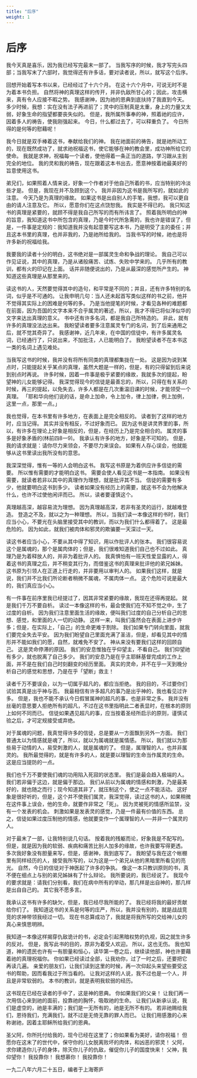 ```yaml
---
title: "后序"
weight: 1
---
```


# 后序


我今天真是喜乐，因为我已经写完最末一部了。
当我写序的时候，我才写完头四部；当我写末了六部时，我觉得还有许多话，要对读者说，所以，就写这个后序。

回想开始着写本书以来，已经经过了十六个月。
在这十六个月中，可说无时不是为着本书负担。
自然将神的真理这样的传开，并非仇敌所甘心的；因此，攻击横来，真有令人应接不暇之势。
我感谢神，因为祂的恩典到底扶持了我直到今天。
多少时候，我想：实在没有法子再进前了；灵中的压制真是太重，身上的力量又太弱，好象生命的指望都要丧失似的。
但是，我所属所事奉的神，照着祂的应许，因着多人的祷告，使我刚强起来。
今日，什么都过去了，可以释重负了。
今日所得的是何等的慰藉呢！

我今日就是双手棒着这书，奉献给我们的神。
我在祂面前的祷告，就是祂所动工的，现在既然成功了，就求祂祝福这书，使它能够在神的教会里，成功神所给它的使命。
我就是求神，祝福每一个读者，使他得着一条正当的道路，学习跟从主到完全的地位。
我的灵和我的祷告，现在跟着这本书出去，愿意神按着祂最美好的旨意使用这书。

弟兄们，如果照着人情来说，好象一个作者对于他自己所着的书，应当特别的冷淡些才是。
但是，我现在并不及顾到这个。
我并非因为这书是我所写的，就如此的注意。
今天乃是为真理的缘故。
如果这书是出自别人的手笔，我想，我可以更自由的请人注意及它。
所以，愿意你们在这点饶恕我。
我实是不得已的。
我只知这书的真理是紧要的，就顾不得是我自己所写的而有所讳言了。
照着我所明白的神的旨意，我知道这书中所包含的真理，乃是今时代所急需的，我也许是错误了，但是，一件事是定规的：我知道我并没有起意要写这本书，乃是明受了主的委任；并且这本书里的真理，也并非我的，乃是祂所给我的。
当我书写的时候，祂也是将许多新的祝福给我。

我要我的读者十分的明白，这书绝对是一部属灵生命和争战的理论。
我自己可以作见证说，其中的真理，乃是从诸般痛苦、试炼、失败中学来的。
几乎所有的教训，都有火的印记在上面。
话并非随便说出的，乃是从最深的感觉所产生的。
神知道这些真理是从那里来的。

读这书的人，天然要觉得其中的造句，和平常是不同的；并且，还有许多特别的名词，似乎是不可通的。
让我申明几句：当人还未起首写类似这样的书之前，他并不觉得其实际上的困难是何等的多。
乃是当他提笔的时候，才看见各种的难题都在前面，因为吾国的文字本来不合乎属灵的著述，所以，我才不得已将似洋似华的文字来达出真理的意义。
书中还有许多名词，都是我自己所特造的。
非此，就有许多的真理没法达出来。
我盼望读者要多注意属灵专门的名词，到了后来通用之后，就不觉其奇异了。
我感谢神，近几年来，在中国的信徒中，有许多属灵名词，已经通行了，只说出来，不加批注，人已能明白了。
我盼望读者不在本书这一类的名词上遇见难处。

当我写这书的时候，我并没有将所有同类的真理都集拢在一处。
这是因为说到某点时，只能提起关乎某点的真理，虽然大题是一样的，但是，有的只得留到后来说到别点时再说。
许多时候，因着一件事是极乎紧要的缘故，我就多次的提起，盼望神的儿女能够记得。
我深觉得现今的信徒是最善忘的，所以，只得在有关系的时候，再三的提起，以免失去，许多人都是在几次重温旧课的时候，才能领受一个真理。
「耶和华向他们说的话，是命上加命，令上加令，律上加律，例上加例，这里一点，那里一点。」

我也觉得，在本书里有许多地方，在表面上是完全相反的。
读者到了这样的地方时，应当记得。
其实并没有相反，不过好象而已。
因为这书是讲灵界里的事，所以，有许多在理论上好象是相反的，但是，在经历上乃是完全相合的。
属灵的事多是好象矛盾的(林前四8一9)。
我承认有许多的地方，好象是不可知的。
但是，我的请求就是：请你尽力来领会，不要尽力来误会。
如果有人存心误会，他就能够从这书里读出我所没有的意思。

我深深觉得，惟有一等的人会明白这书。
我写这书原是为着供应许多信徒的需要。
所以惟有需要的才能明白这书。
需要会使人看见这书是一本指南。
如果没有需要，就读者若非以其中的真理作为理想，就是批评其不当。
信徒的需要有多少，他就要明白这书到多少。
读者如果没有经历上的需要，就这书不会为他解决什么，也许不过使他闲评而已。
所以，读者要谨慎这个。

真理越高深，越容易流为理想。
因为真理越高深，若非有圣灵的运行，就越难登造。
登造之不及，就以之为一种理想。
所以，当我们读一本像这样的书时，我们应当小心，不要光在头脑里接受其中的教训，而以为我们什么都得着了。
这是最危险的。
因为如此，就我们被肉体和邪灵的欺骗要一天深过一天。

读这书者应当小心，不要从其中得了知识，用以作批评人的张本。
我们很容易说这个是属魂的，那个是属肉体的；但是，我们很难知道我们自己也不过如此。
真理乃是为着释放人的，并非为着批评人的。
我真惧怕有一班天性爱显露的人，得着这书的真理之后，并不稍变其行为，而借鉴这书的真理来批评他的弟兄姊妹。
这书原为引领人在正道上行走的，并非要用以审判人的。
如果我们这样，就是说，我们并不比我们所论断者稍微不属魂，不属肉体一点。
这个危险可说是最大的，我们真应当小心。

有一件事在前序里我已经提过了，因其非常紧要的缘故，我现在还得再提起。
就是我们千万不要自析。
读过一本像这样的书，最会使我们在不知不觉之中，生了过度的自析。
因为我们注意里面生活的缘故，便叫我们过度的自己分析自己的思想、感觉，和里面的人一切的动静。
这样一来，叫我们虽然会在表面上进步许多；但是，在实际上，「自己」的生命更难于割除。
我们如果专门转向里面，就我们要完全失去平安。
因为我们盼望自己里面充满了圣洁，但是，却看见其中的情形并不能如我们的愿，自然，就难免不安了。
神从来没有要我们这样的回顾自己。
这是灵命停滞的原因。
我们的安息惟独在乎仰望主，不看自己。
我们仰望祂有多少，就也脱离了自己多少。
我们的安息乃是在乎主耶稣基督完成的工作上面，并不是在我们自己时刻翻变的经历里面。
真实的灵命，并不在乎一天到晚分析自己的感觉和思想，乃是在乎「望断」救主！

读者千万不要误会，以为一切属乎超凡的，都应当拒绝。
我的目的，不过要你们试验其真是出乎神与否。
我最相信有许多超凡的事乃是出乎神的，我也看见过许多。
但是，我也不能不承认今日假冒属神的超凡的事，也是非常之多。
我并没有丝毫的意思要人拒绝所有的超凡，不过在这书里指明此二者表显时，在根本的原则上如何不同而已。
信徒如果遇见超凡的事，应当按着圣经所启示的原则，谨慎试验之后，才可定规接受或弃绝。

对于属魂的问题，我真觉得许多的信徒，总是要从一方面飘到另外一方面。
我们普通太以为情感就是魂了，所以，就以为属魂就是属情感。
所以，我们就以为那些易于动情的人，易受刺激的人，就是属魂的了。
但是，属理智的人，也并非属灵的。
我所最觉得的，就是有许多的人，就是要以理智的生命当作属灵的生命。
这是应当提防的一点。

我们也千万不要使我们魂的功用陷入死寂的状态里。
我们是最会趋入极端的人。
我们若非偏于这边，就是偏于那边。
我们从前以为属魂的情感和刺激，乃是最美好的，就也随之而行；现今知道其非了，就压制这个，使之一点不能活动。
这好象是很好听的，但是，这个并不使我们属灵，我深觉得，读过这书的人，如果稍微在这件事上误会，他的生命，就要作非常之「死」。
因为灵被死的情感所监禁，没有一个发表的机会。
刺激如果是发表灵的感觉，乃是一件最有价值的东西。
总之，信徒如果过度压制他的情感，他就要变作一个属理智的人──并非一个属灵的人。

对于最末了一部，让我特别说几句话。
按着我的残躯而论，好象我是不配写的。
但是，就是因为我的软弱、疾病和痛苦比别人加多的缘故，也许我要写得更透。
多次我好象没有胆量来写，但是，感谢神，我到底写了。
我盼望与我在这个帐棚里有同样经历的人，接受我所写的，以为这是一个弟兄从他的黑暗里所看见的亮光。
自然，今日的信徒对于神医起了许多的争执。
像这一本只教训原则的书，真不便在细点上与别的弟兄姊妹有了什么辩论。
我所要说的，我已经说了。
我现今的要求就是：请我们分别看，我们在病中所有的举动，那几样是出自神的，那几样是出自自己的。
其它我不愿多言。

我承认这书有许多的缺欠，但是，我已经尽我所能的了。
我已经将我的最好贡献给你们了。
我知道这书的关系是何等的庄严，所以，我并没有别的，就是战战竞竞的求神带领我经过一切。
现在书总算成功了，我就是将我所写的交给神儿女的真心来慎思明辨。

我知道一本像这样揭穿仇敌诡计的书，必定会引起黑暗权势的仇视，因之就生许多的反对。
但是，我写此书的目的，原非为着受人欢迎。
所以，这也无伤。
我也知道，神的遗民也许有一有胆量和恒心，读毕第一卷之后，继续读他部，神也许要藉着祂的真理祝福你。
你如果已经读过全部，让我劝你，过了一时之后，还要把它再读几遍。
亲爱的朋友们，让我们读到这里的时候，再一次仰起头来望些要受这书的帮助，因而看我过于所当看的。
让我对这样的人说，我不过也是一个人，并且是非常软弱的。
本书的教训，就是表明我软弱的经历。

这书现在已经在读者的手中了，这是神的恩典。
你如果我们的父亲！
让我们再一次用信心来到祂的面前，投靠祂的胸怀，吸取祂的生命。
让我们从新承认说，我们是虚空的，祂是丰满的；我们是一无所有的，祂是无所不有的。
若非祂赐给我们，恩待我们，充满我们，就不过是无倚无靠的罪人而已。
让我们用感激的心来称谢祂，因着主耶稣所给我们的恩典。

圣父阿，你所托付给我的，现今已经在这里了；你如果看为美好，请你祝福！
但愿你在这末了的世代中，保守你的儿女脱离败坏的肉体，和凶恶的邪灵！
父阿，求你建造你儿子的身体，除灭你儿子的仇敌，催促你儿子的国度快来！
父神，我仰望你！
我投靠你！
我想慕你！
我投靠你！

一九二八年六月二十五日，编者于上海寄庐
